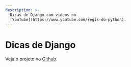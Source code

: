 ```yaml
---
description: >-
  Dicas de Django com videos no
  [YouTube](https://www.youtube.com/regis-do-python).
---
```


# Dicas de Django

Veja o projeto no [Github](https://github.com/rg3915/dicas-de-django).

